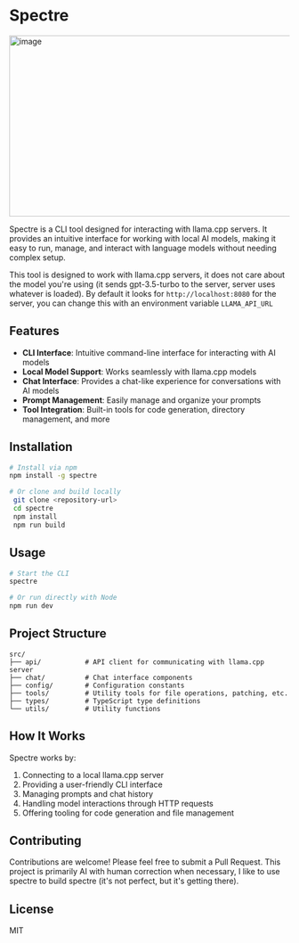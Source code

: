 # Spectre

<img width="824" height="325" alt="image" src="https://github.com/user-attachments/assets/6debeaa7-8e20-43ad-aef4-b3addd7129bc" />

Spectre is a CLI tool designed for interacting with llama.cpp servers. It provides an intuitive interface for working with local AI models, making it easy to run, manage, and interact with language models without needing complex setup.

This tool is designed to work with llama.cpp servers, it does not care about the model you're using (it sends gpt-3.5-turbo to the server, server uses whatever is loaded). By default it looks for `http://localhost:8080` for the server, you can change this with an environment variable `LLAMA_API_URL`

## Features

- **CLI Interface**: Intuitive command-line interface for interacting with AI models
- **Local Model Support**: Works seamlessly with llama.cpp models
- **Chat Interface**: Provides a chat-like experience for conversations with AI models
- **Prompt Management**: Easily manage and organize your prompts
- **Tool Integration**: Built-in tools for code generation, directory management, and more

## Installation

```bash
# Install via npm
npm install -g spectre

# Or clone and build locally
 git clone <repository-url>
 cd spectre
 npm install
 npm run build
```

## Usage

```bash
# Start the CLI
spectre

# Or run directly with Node
npm run dev
```

## Project Structure

```
src/
├── api/           # API client for communicating with llama.cpp server
├── chat/          # Chat interface components
├── config/        # Configuration constants
├── tools/         # Utility tools for file operations, patching, etc.
├── types/         # TypeScript type definitions
└── utils/         # Utility functions
```

## How It Works

Spectre works by:

1. Connecting to a local llama.cpp server
2. Providing a user-friendly CLI interface
3. Managing prompts and chat history
4. Handling model interactions through HTTP requests
5. Offering tooling for code generation and file management

## Contributing

Contributions are welcome! Please feel free to submit a Pull Request. This project is primarily AI with human correction when necessary, I like to use spectre to build spectre (it's not perfect, but it's getting there).

## License

MIT
